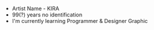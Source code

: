 - Artist Name - KIRA
- 99(?) years no identification
- I'm currently learning Programmer & Designer Graphic
